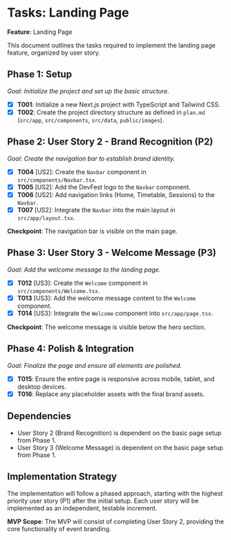 # Tasks: Landing Page

**Feature**: Landing Page

This document outlines the tasks required to implement the landing page feature, organized by user story.

## Phase 1: Setup

_Goal: Initialize the project and set up the basic structure._

- [x] **T001**: Initialize a new Next.js project with TypeScript and Tailwind CSS.
- [x] **T002**: Create the project directory structure as defined in `plan.md` (`src/app`, `src/components`, `src/data`, `public/images`).

## Phase 2: User Story 2 - Brand Recognition (P2)

_Goal: Create the navigation bar to establish brand identity._

- [x] **T004** [US2]: Create the `Navbar` component in `src/components/Navbar.tsx`.
- [x] **T005** [US2]: Add the DevFest logo to the `Navbar` component.
- [x] **T006** [US2]: Add navigation links (Home, Timetable, Sessions) to the `Navbar`.
- [x] **T007** [US2]: Integrate the `Navbar` into the main layout in `src/app/layout.tsx`.

**Checkpoint**: The navigation bar is visible on the main page.

## Phase 3: User Story 3 - Welcome Message (P3)

_Goal: Add the welcome message to the landing page._

- [x] **T012** [US3]: Create the `Welcome` component in `src/components/Welcome.tsx`.
- [x] **T013** [US3]: Add the welcome message content to the `Welcome` component.
- [x] **T014** [US3]: Integrate the `Welcome` component into `src/app/page.tsx`.

**Checkpoint**: The welcome message is visible below the hero section.

## Phase 4: Polish & Integration

_Goal: Finalize the page and ensure all elements are polished._

- [x] **T015**: Ensure the entire page is responsive across mobile, tablet, and desktop devices.
- [x] **T016**: Replace any placeholder assets with the final brand assets.

## Dependencies

- User Story 2 (Brand Recognition) is dependent on the basic page setup from Phase 1.
- User Story 3 (Welcome Message) is dependent on the basic page setup from Phase 1.

## Implementation Strategy

The implementation will follow a phased approach, starting with the highest priority user story (P1) after the initial setup. Each user story will be implemented as an independent, testable increment.

**MVP Scope**: The MVP will consist of completing User Story 2, providing the core functionality of event branding.
